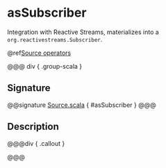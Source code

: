 # asSubscriber

Integration with Reactive Streams, materializes into a `org.reactivestreams.Subscriber`.

@ref[Source operators](../index.md#source-operators)

@@@ div { .group-scala }
## Signature

@@signature [Source.scala]($akka$/akka-stream/src/main/scala/akka/stream/scaladsl/Source.scala) { #asSubscriber }
@@@

## Description



@@@div { .callout }

@@@

